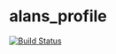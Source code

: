 alans_profile
=============
[![Build Status](https://travis-ci.org/adavidev/alans_profile.png?branch=master)](https://travis-ci.org/adavidev/alans_profile)
